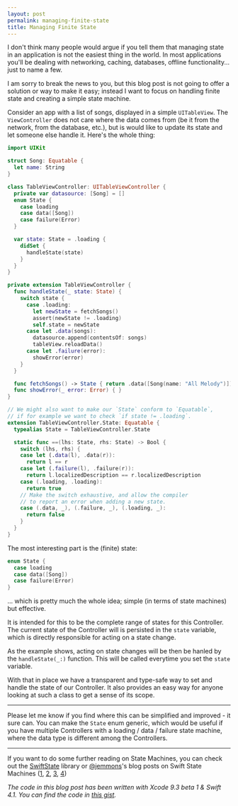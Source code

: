 ```yaml
---
layout: post
permalink: managing-finite-state
title: Managing Finite State
---
```


I don't think many people would argue if you tell them that managing state in an application is not the easiest thing in the world. In most applications you'll be dealing with networking, caching, databases, offline functionality... just to name a few.

I am sorry to break the news to you, but this blog post is not going to offer a solution or way to make it easy; instead I want to focus on handling finite state and creating a simple state machine.

Consider an app with a list of songs, displayed in a simple `UITableView`. The `ViewController` does not care where the data comes from (be it from the network, from the database, etc.), but is would like to update its state and let someone else handle it. Here's the whole thing:

```swift
import UIKit

struct Song: Equatable {
  let name: String
}

class TableViewController: UITableViewController {
  private var datasource: [Song] = []
  enum State {
    case loading
    case data([Song])
    case failure(Error)
  }

  var state: State = .loading {
    didSet {
      handleState(state)
    }
  }
}

private extension TableViewController {
  func handleState(_ state: State) {
    switch state {
      case .loading:
        let newState = fetchSongs()
        assert(newState != .loading)
        self.state = newState
      case let .data(songs):
        datasource.append(contentsOf: songs)
        tableView.reloadData()
      case let .failure(error):
        showError(error)
    }
  }

  func fetchSongs() -> State { return .data([Song(name: "All Melody")]) }
  func showError(_ error: Error) { }
}

// We might also want to make our `State` conform to `Equatable`,
// if for example we want to check `if state != .loading`.
extension TableViewController.State: Equatable {
  typealias State = TableViewController.State

  static func ==(lhs: State, rhs: State) -> Bool {
    switch (lhs, rhs) {
    case let (.data(l), .data(r)):
      return l == r
    case let (.failure(l), .failure(r)):
      return l.localizedDescription == r.localizedDescription
    case (.loading, .loading):
      return true
    // Make the switch exhaustive, and allow the compiler
    // to report an error when adding a new state.
    case (.data, _), (.failure, _), (.loading, _):
      return false
    }
  }
}
```

The most interesting part is the (finite) state:

```swift
enum State {
  case loading
  case data([Song])
  case failure(Error)
}
```

... which is pretty much the whole idea; simple (in terms of state machines) but effective.

It is intended for this to be the complete range of states for this Controller. The current state of the Controller will is persisted in the `state` variable, which is directly responsible for acting on a state change.

As the example shows, acting on state changes will be then be hanled by the `handleState(_:)` function. This will be called everytime you set the `state` variable.

With that in place we have a transparent and type-safe way to set and handle the state of our Controller. It also provides an easy way for anyone looking at such a class to get a sense of its scope.

---

Please let me know if you find where this can be simplified and improved - it sure can. You can make the `State` enum generic, which would be useful if you have multiple Controllers with a loading / data / failure state machine, where the data type is different among the Controllers.

---

If you want to do some further reading on State Machines, you can check out the [SwiftState](https://github.com/ReactKit/SwiftState) library or [@jemmons](https://twitter.com/jemmons)'s blog posts on Swift State Machines ([1](http://www.figure.ink/blog/2015/1/31/swift-state-machines-part-1), [2](http://www.figure.ink/blog/2015/2/1/swift-state-machines-part-2), [3](http://www.figure.ink/blog/2015/2/8/swift-state-machines-part-3-follow-up), [4](http://www.figure.ink/blog/2015/2/9/swift-state-machines-part-4-redirect))

*The code in this blog post has been written with Xcode 9.3 beta 1 & Swift 4.1. You can find the code in [this gist](https://gist.github.com/BasThomas/c83a5a1f752fbdc79c62963164acab25).*
